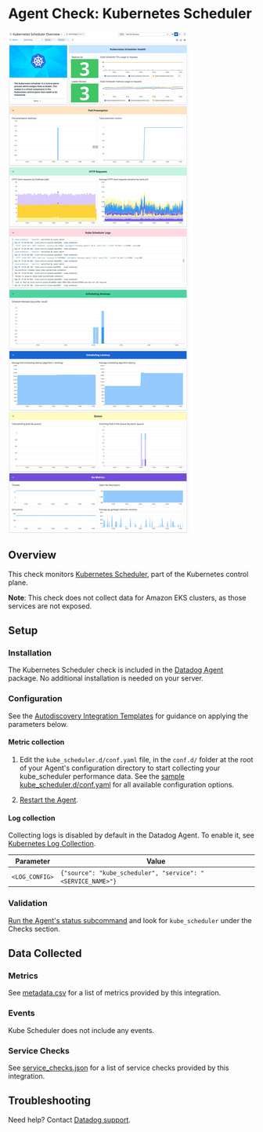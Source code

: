 # Agent Check: Kubernetes Scheduler

![Kube Scheduler dashboard][1]

## Overview

This check monitors [Kubernetes Scheduler][2], part of the Kubernetes control plane.

**Note**: This check does not collect data for Amazon EKS clusters, as those services are not exposed.

## Setup

### Installation

The Kubernetes Scheduler check is included in the [Datadog Agent][3] package.
No additional installation is needed on your server.

### Configuration

See the [Autodiscovery Integration Templates][4] for guidance on applying the parameters below.

#### Metric collection

1. Edit the `kube_scheduler.d/conf.yaml` file, in the `conf.d/` folder at the root of your Agent's configuration directory to start collecting your kube_scheduler performance data. See the [sample kube_scheduler.d/conf.yaml][5] for all available configuration options.

2. [Restart the Agent][6].

#### Log collection

Collecting logs is disabled by default in the Datadog Agent. To enable it, see [Kubernetes Log Collection][7].

| Parameter      | Value                                     |
|----------------|-------------------------------------------|
| `<LOG_CONFIG>` | `{"source": "kube_scheduler", "service": "<SERVICE_NAME>"}` |

### Validation

[Run the Agent's status subcommand][8] and look for `kube_scheduler` under the Checks section.

## Data Collected

### Metrics

See [metadata.csv][9] for a list of metrics provided by this integration.

### Events

Kube Scheduler does not include any events.

### Service Checks

See [service_checks.json][10] for a list of service checks provided by this integration.

## Troubleshooting

Need help? Contact [Datadog support][11].

[1]: https://raw.githubusercontent.com/KhulnaSoft/integrations-core/master/kube_scheduler/images/kube_scheduler_screenshot.jpeg
[2]: https://kubernetes.io/docs/reference/command-line-tools-reference/kube-scheduler
[3]: https://app.khulnasoft.com/account/settings/agent/latest
[4]: https://docs.khulnasoft.com/agent/kubernetes/integrations/
[5]: https://github.com/KhulnaSoft/integrations-core/blob/master/kube_scheduler/khulnasoft_checks/kube_scheduler/data/conf.yaml.example
[6]: https://docs.khulnasoft.com/agent/guide/agent-commands/#restart-the-agent
[7]: https://docs.khulnasoft.com/agent/kubernetes/log/
[8]: https://docs.khulnasoft.com/agent/guide/agent-commands/#agent-status-and-information
[9]: https://github.com/KhulnaSoft/integrations-core/blob/master/kube_scheduler/metadata.csv
[10]: https://github.com/KhulnaSoft/integrations-core/blob/master/kube_scheduler/assets/service_checks.json
[11]: https://docs.khulnasoft.com/help/
